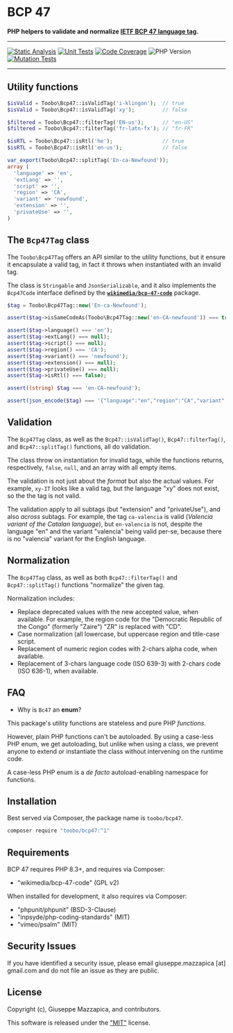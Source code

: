 # BCP 47

**PHP helpers to validate and normalize [IETF BCP 47 language tag](https://en.wikipedia.org/wiki/IETF_language_tag).**

---

[![Static Analysis](https://github.com/Toobo/bcp47/actions/workflows/static-analysis.yml/badge.svg)](https://github.com/Toobo/bcp47/actions/workflows/static-analysis.yml)
[![Unit Tests](https://github.com/Toobo/bcp47/actions/workflows/unit-tests.yml/badge.svg)](https://github.com/Toobo/bcp47/actions/workflows/unit-tests.yml)
[![Code Coverage](https://codecov.io/gh/Toobo/bcp47/graph/badge.svg?token=cBMyRfVpyK)](https://codecov.io/gh/Toobo/bcp47)
![PHP Version](https://img.shields.io/badge/PHP_8.3%2B-blue?style=flat&logo=php&logoColor=white&labelColor=black)
[![Mutation Tests](https://img.shields.io/badge/Mutation_Tests-Min_Covered_MSI_95%25-blue?style=flat&logo=php&logoColor=white&labelColor=black)](https://github.com/Toobo/bcp47/actions/workflows/mutation-tests.yml)

---


## Utility functions

```php
$isValid = Toobo\Bcp47::isValidTag('i-klingon');  // true
$isValid = Toobo\Bcp47::isValidTag('xy');         // false

$filtered = Toobo\Bcp47::filterTag('EN-us');      // "en-US"
$filtered = Toobo\Bcp47::filterTag('fr-latn-fx'); // "fr-FR"

$isRTL = Toobo\Bcp47::isRtl('he');                // true
$isRTL = Toobo\Bcp47::isRtl('en-us');             // false

var_export(Toobo\Bcp47::splitTag('En-ca-Newfound'));
array (
  'language' => 'en',
  'extLang' => '',
  'script' => '',
  'region' => 'CA',
  'variant' => 'newfound',
  'extension' => '',
  'privateUse' => '',
)
```



## The `Bcp47Tag` class

The `Toobo\Bcp47Tag` offers an API similar to the utility functions, but it ensure it encapsulate
a valid tag, in fact it throws when instantiated with an invalid tag.

The class is `Stringable` and `JsonSerializable`, and it also implements the `Bcp47Code` interface
defined by the [**`wikimedia/bcp-47-code`**](https://packagist.org/packages/wikimedia/bcp-47-code)
package.

```php
$tag = Toobo\Bcp47Tag::new('En-ca-Newfound');

assert($tag->isSameCodeAs(Toobo\Bcp47Tag::new('en-CA-newfound')) === true);

assert($tag->language() === 'en');
assert($tag->extLang() === null);
assert($tag->script() === null);
assert($tag->region() === 'CA');
assert($tag->variant() === 'newfound');
assert($tag->extension() === null);
assert($tag->privateUse() === null);
assert($tag->isRtl() === false);

assert((string) $tag === 'en-CA-newfound');

assert(json_encode($tag) === '{"language":"en","region":"CA","variant":"newfound"}');
```



## Validation

The `Bcp47Tag` class, as well as the `Bcp47::isValidTag()`, `Bcp47::filterTag()`, and 
`Bcp47::splitTag()` functions, all do validation.

The class throw on instantiation for invalid tags, while the functions returns, respectively,
`false`, `null`, and an array with all empty items.

The validation is not just about the _format_ but also the actual values. For example, `xy-IT`
looks like a valid tag, but the language "xy" does not exist, so the the tag is not valid.

The validation apply to all subtags (but "extension" and "privateUse"), and also _across_ subtags.
For example, the tag `ca-valencia` is valid (_Valencia variant of the Catalan language_),
but `en-valencia` is not, despite the language "en" and the variant "valencia" being valid per-se,
because there is no "valencia" variant for the English language.



## Normalization

The `Bcp47Tag` class, as well as both `Bcp47::filterTag()` and `Bcp47::splitTag()` functions
"normalize" the given tag.

Normalization includes:
- Replace deprecated values with the new accepted value, when available. For example, the region
  code for the "Democratic Republic of the Congo" (formerly "Zaire") "ZR" is replaced with "CD".
- Case normalization (all lowercase, but uppercase region and title-case script.
- Replacement of numeric region codes with 2-chars alpha code, when available.
- Replacement of 3-chars language code (ISO 639-3) with 2-chars code (ISO 636-1), when available.



## FAQ

- Why is `Bc47` an **enum**?

This package's utility functions are stateless and pure PHP _functions_.

However, plain PHP functions can't be autoloaded. By using a case-less PHP enum, we get autoloading,
but unlike when using a class, we prevent anyone to extend or instantiate the class without 
intervening on the runtime code.

A case-less PHP enum is a _de facto_ autoload-enabling namespace for functions.



## Installation

Best served via Composer, the package name is `toobo/bcp47`.

```bash
composer require "toobo/bcp47:^1"
```



## Requirements

BCP 47 requires PHP 8.3+, and requires via Composer:

- "wikimedia/bcp-47-code" (GPL v2)

When installed for development, it also requires via Composer:

- "phpunit/phpunit" (BSD-3-Clause)
- "inpsyde/php-coding-standards" (MIT)
- "vimeo/psalm" (MIT)



## Security Issues

If you have identified a security issue, please email giuseppe.mazzapica [at] gmail.com and do not file an issue as they are public.



## License

Copyright (c), Giuseppe Mazzapica, and contributors.

This software is released under the ["MIT"](LICENSE) license.

